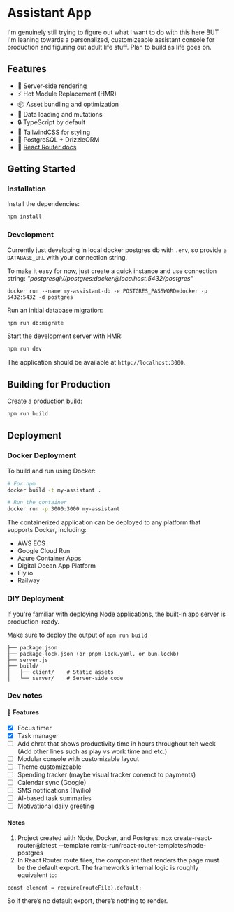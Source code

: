 # Assistant App

I'm genuinely still trying to figure out what I want to do with this here BUT I'm leaning towards a personalized, customizeable assistant console for production and figuring out adult life stuff. Plan to build as life goes on.


## Features

- 🚀 Server-side rendering
- ⚡️ Hot Module Replacement (HMR)
- 📦 Asset bundling and optimization
- 🔄 Data loading and mutations
- 🔒 TypeScript by default
- 🎉 TailwindCSS for styling
- 💾 PostgreSQL + DrizzleORM
- 📖 [React Router docs](https://reactrouter.com/)

## Getting Started

### Installation

Install the dependencies:

```bash
npm install
```

### Development

Currently just developing in local docker postgres db with `.env`, so provide a `DATABASE_URL` with your connection string. 

To make it easy for now, just create a quick instance and use connection string: _"postgresql://postgres:docker@localhost:5432/postgres"_

```
docker run --name my-assistant-db -e POSTGRES_PASSWORD=docker -p 5432:5432 -d postgres
```


Run an initial database migration:

```bash
npm run db:migrate
```

Start the development server with HMR:

```bash
npm run dev
```

The application should be available at `http://localhost:3000`.

## Building for Production

Create a production build:

```bash
npm run build
```

## Deployment

### Docker Deployment

To build and run using Docker:

```bash
# For npm
docker build -t my-assistant .

# Run the container
docker run -p 3000:3000 my-assistant
```

The containerized application can be deployed to any platform that supports Docker, including:

- AWS ECS
- Google Cloud Run
- Azure Container Apps
- Digital Ocean App Platform
- Fly.io
- Railway

### DIY Deployment

If you're familiar with deploying Node applications, the built-in app server is production-ready.

Make sure to deploy the output of `npm run build`

```
├── package.json
├── package-lock.json (or pnpm-lock.yaml, or bun.lockb)
├── server.js
├── build/
│   ├── client/    # Static assets
│   └── server/    # Server-side code
```

### Dev notes

#### 🧩 Features
- [X] Focus timer
- [X] Task manager
- [ ] Add chrat that shows productivity time in hours throughout teh week (Add other lines such as play vs work time and etc.)
- [ ] Modular console with customizable layout
- [ ] Theme customizeable
- [ ] Spending tracker (maybe visual tracker conenct to payments)
- [ ] Calendar sync (Google)
- [ ] SMS notifications (Twilio)
- [ ] AI-based task summaries
- [ ] Motivational daily greeting

#### Notes

1. Project created with Node, Docker, and Postgres: npx create-react-router@latest --template remix-run/react-router-templates/node-postgres
2. In React Router route files, the component that renders the page must be the default export. The framework’s internal logic is roughly equivalent to:
```
const element = require(routeFile).default;
```
So if there’s no default export, there’s nothing to render.
